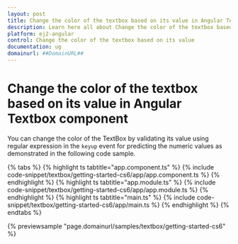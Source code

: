 ```yaml
---
layout: post
title: Change the color of the textbox based on its value in Angular Textbox component | Syncfusion
description: Learn here all about Change the color of the textbox based on its value in Syncfusion Angular Textbox component of Syncfusion Essential JS 2 and more.
platform: ej2-angular
control: Change the color of the textbox based on its value 
documentation: ug
domainurl: ##DomainURL##
---
```


# Change the color of the textbox based on its value in Angular Textbox component

You can change the color of the TextBox by validating its value using regular expression in the `keyup` event for predicting the numeric values as demonstrated in the following code sample.

{% tabs %}
{% highlight ts tabtitle="app.component.ts" %}
{% include code-snippet/textbox/getting-started-cs6/app/app.component.ts %}
{% endhighlight %}
{% highlight ts tabtitle="app.module.ts" %}
{% include code-snippet/textbox/getting-started-cs6/app/app.module.ts %}
{% endhighlight %}
{% highlight ts tabtitle="main.ts" %}
{% include code-snippet/textbox/getting-started-cs6/app/main.ts %}
{% endhighlight %}
{% endtabs %}
  
{% previewsample "page.domainurl/samples/textbox/getting-started-cs6" %}
